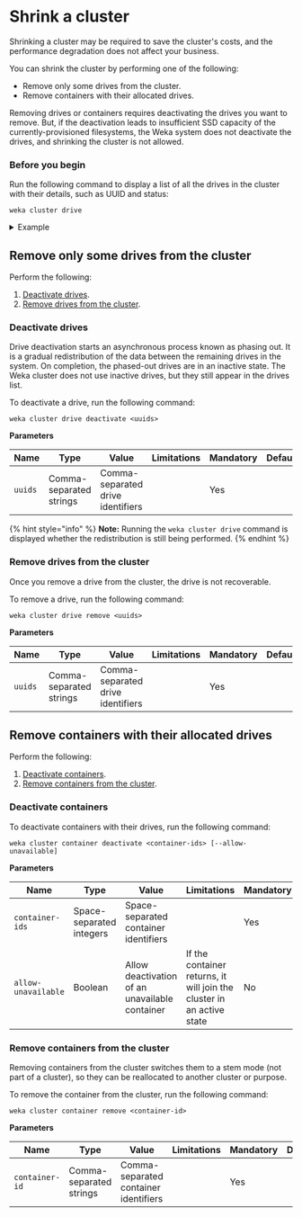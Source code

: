 # Shrink a cluster

Shrinking a cluster may be required to save the cluster's costs, and the performance degradation does not affect your business.

You can shrink the cluster by performing one of the following:

* Remove only some drives from the cluster.
* Remove containers with their allocated drives.

Removing drives or containers requires deactivating the drives you want to remove. But, if the deactivation leads to insufficient SSD capacity of the currently-provisioned filesystems, the Weka system does not deactivate the drives, and shrinking the cluster is not allowed.

### Before you begin

Run the following command to display a list of all the drives in the cluster with their details, such as UUID and status:

`weka cluster drive`

<details>

<summary>Example</summary>

```
root@void-new-1:~# weka cluster drive
DISK ID  UUID                                  HOSTNAME     NODE ID  SIZE      STATUS    LIFETIME % USED  ATTACHMENT  DRIVE STATUS
37       84c4574d-5a46-4644-91aa-df1ceef27ff1  void-new-10  1921     1.09 TiB  ACTIVE    0                OK          OK
45       ecd05959-629c-4319-9d24-f69497c499e3  void-new-19  2401     1.09 TiB  ACTIVE    0                OK          OK
46       4c8af0fa-894b-4096-adb6-17fe98a3a690  void-new-17  2281     1.09 TiB  ACTIVE    0                OK          OK
47       49f684d0-9f2e-4b0a-9153-9aa3570067bd  void-new-18  2341     1.09 TiB  ACTIVE    0                OK          OK
57       7202db57-1f4e-4332-a132-33a47a729d46  void-new-0   1141     1.09 TiB  INACTIVE  0                OK
58       6c2ad35b-a1ff-4b30-9882-0ed3ec166747  void-new-1   1321     1.09 TiB  ACTIVE    0                OK          OK
59       ae8dd40a-9d3d-4154-a26d-3e9643f59e6f  void-new-2   1381     1.09 TiB  ACTIVE    0                OK          OK
60       b96e3c32-3a29-436a-ac35-2e8cf6808e9a  void-new-3   1441     1.09 TiB  ACTIVE    0                OK          OK
61       63ab4d5d-82ed-4248-9ce1-817ce5d7e106  void-new-4   1501     1.09 TiB  ACTIVE    0                OK          OK
62       0f303d2c-5fd0-47e6-9150-0da4afcc454b  void-new-5   1561     1.09 TiB  ACTIVE    0                OK          OK
63       d21f4b3b-1458-4402-8592-06e7ca426d9c  void-new-6   1621     1.09 TiB  ACTIVE    0                OK          OK
64       0c3de49c-b123-4b0b-bd64-e7a90454b41d  void-new-7   1681     1.09 TiB  ACTIVE    0                OK          OK
65       c519e608-ae1d-402e-9f10-da69b227d2c8  void-new-8   1741     1.09 TiB  ACTIVE    0                OK          OK
66       80d53c1d-206e-4021-848b-e52b47bf32fa  void-new-9   1801     1.09 TiB  ACTIVE    0                OK          OK
68       3d669d70-6db2-4a7d-a13b-47ad531f43dd  void-new-11  1861     1.09 TiB  ACTIVE    0                OK          OK
69       ded74ec1-d208-41a9-af2d-eb1c1e81e613  void-new-12  1981     1.09 TiB  ACTIVE    0                OK          OK
70       4451db18-8417-4d4f-b5d0-02bad359b9ff  void-new-13  2041     1.09 TiB  ACTIVE    0                OK          OK
71       019f2b88-c284-4cf4-b384-0a0fde6ea128  void-new-14  2101     1.09 TiB  ACTIVE    0                OK          OK
72       7a315ea8-9f12-4143-b67b-213f2f3f6748  void-new-15  2161     1.09 TiB  ACTIVE    0                OK          OK
73       dce3f522-5672-4964-8db8-383774c11569  void-new-16  2221     1.09 TiB  ACTIVE    0                OK          OK
```

</details>

## Remove only some drives from the cluster

Perform the following:

1. [Deactivate drives](shrinking-a-cluster.md#deactivate-drives).
2. [Remove drives from the cluster](shrinking-a-cluster.md#remove-drives-from-the-cluster).

### Deactivate drives

Drive deactivation starts an asynchronous process known as phasing out. It is a gradual redistribution of the data between the remaining drives in the system. On completion, the phased-out drives are in an inactive state. The Weka cluster does not use inactive drives, but they still appear in the drives list.&#x20;

To deactivate a drive, run the following command:

`weka cluster drive deactivate <uuids>`

**Parameters**

| **Name** | **Type**                | **Value**                         | **Limitations** | **Mandatory** | **Default** |
| -------- | ----------------------- | --------------------------------- | --------------- | ------------- | ----------- |
| `uuids`  | Comma-separated strings | Comma-separated drive identifiers |                 | Yes           |             |

{% hint style="info" %}
**Note:** Running the `weka cluster drive` command is displayed whether the redistribution is still being performed.
{% endhint %}

### Remove drives from the cluster

Once you remove a drive from the cluster, the drive is not recoverable.

To remove a drive, run the following command:

`weka cluster drive remove <uuids>`

**Parameters**

| **Name** | **Type**                | **Value**                         | **Limitations** | **Mandatory** | **Default** |
| -------- | ----------------------- | --------------------------------- | --------------- | ------------- | ----------- |
| `uuids`  | Comma-separated strings | Comma-separated drive identifiers |                 | Yes           |             |

## Remove containers with their allocated drives

Perform the following:

1. [Deactivate containers](shrinking-a-cluster.md#deactivate-containers).
2. [Remove containers from the cluster](shrinking-a-cluster.md#remove-containers-from-the-cluster).

### Deactivate containers

To deactivate containers with their drives, run the following command:

`weka cluster container deactivate <container-ids> [--allow-unavailable]`

**Parameters**

| **Name**            | **Type**                 | **Value**                                      | **Limitations**                                                       | **Mandatory** | **Default** |
| ------------------- | ------------------------ | ---------------------------------------------- | --------------------------------------------------------------------- | ------------- | ----------- |
| `container-ids`     | Space-separated integers | Space-separated container identifiers          |                                                                       | Yes           |             |
| `allow-unavailable` | Boolean                  | Allow deactivation of an unavailable container | If the container returns, it will join the cluster in an active state | No            | No          |

### Remove containers from the cluster

Removing containers from the cluster switches them to a stem mode (not part of a cluster), so they can be reallocated to another cluster or purpose.

To remove the container from the cluster, run the following command:

`weka cluster container remove <container-id>`

**Parameters**

| **Name**       | **Type**                | **Value**                             | **Limitations** | **Mandatory** | **Default** |
| -------------- | ----------------------- | ------------------------------------- | --------------- | ------------- | ----------- |
| `container-id` | Comma-separated strings | Comma-separated container identifiers |                 | Yes           |             |
